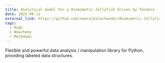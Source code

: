 ```yaml
---
title: Analytical model for a Biomimetic Jellyfish driven by Tendons
date: 2025-09-11
external_link: https://github.com/neerajbalachandar/Biomimetic-Jellyfish
tags:
  - Hugo
  - Wowchemy
  - Markdown
---
```


Flexible and powerful data analysis / manipulation library for Python, providing labeled data structures.

<!--more-->